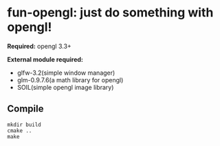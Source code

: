 fun-opengl: just do something with opengl!
========================================

**Required:** opengl 3.3+

**External module required:** 

* glfw-3.2(simple window manager) 
* glm-0.9.7.6(a math library for opengl) 
* SOIL(simple opengl image library)

Compile
-----

    mkdir build
    cmake ..
    make 

